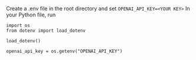 Create a .env file in the root directory and set
`OPENAI_API_KEY=<YOUR KEY>`
In your Python file, run
```
import os
from dotenv import load_dotenv

load_dotenv()

openai_api_key = os.getenv("OPENAI_API_KEY")
```
